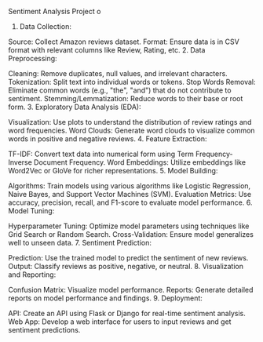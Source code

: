 Sentiment Analysis Project o
1. Data Collection:

Source: Collect Amazon reviews dataset.
Format: Ensure data is in CSV format with relevant columns like Review, Rating, etc.
2. Data Preprocessing:

Cleaning: Remove duplicates, null values, and irrelevant characters.
Tokenization: Split text into individual words or tokens.
Stop Words Removal: Eliminate common words (e.g., "the", "and") that do not contribute to sentiment.
Stemming/Lemmatization: Reduce words to their base or root form.
3. Exploratory Data Analysis (EDA):

Visualization: Use plots to understand the distribution of review ratings and word frequencies.
Word Clouds: Generate word clouds to visualize common words in positive and negative reviews.
4. Feature Extraction:

TF-IDF: Convert text data into numerical form using Term Frequency-Inverse Document Frequency.
Word Embeddings: Utilize embeddings like Word2Vec or GloVe for richer representations.
5. Model Building:

Algorithms: Train models using various algorithms like Logistic Regression, Naive Bayes, and Support Vector Machines (SVM).
Evaluation Metrics: Use accuracy, precision, recall, and F1-score to evaluate model performance.
6. Model Tuning:

Hyperparameter Tuning: Optimize model parameters using techniques like Grid Search or Random Search.
Cross-Validation: Ensure model generalizes well to unseen data.
7. Sentiment Prediction:

Prediction: Use the trained model to predict the sentiment of new reviews.
Output: Classify reviews as positive, negative, or neutral.
8. Visualization and Reporting:

Confusion Matrix: Visualize model performance.
Reports: Generate detailed reports on model performance and findings.
9. Deployment:

API: Create an API using Flask or Django for real-time sentiment analysis.
Web App: Develop a web interface for users to input reviews and get sentiment predictions.
